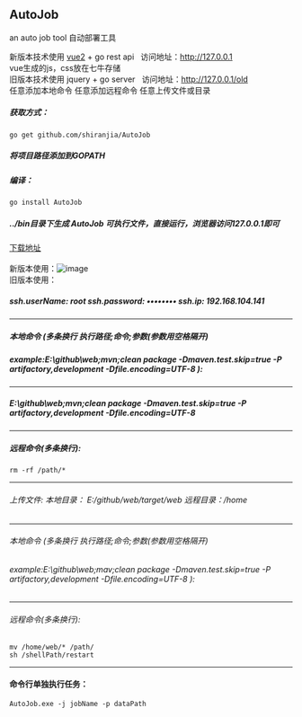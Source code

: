 ## AutoJob
an auto job tool  自动部署工具</br>

新版本技术使用 [vue2](https://github.com/shiranjia/AutoJob-vue "AutoJob-vue") + go rest api   访问地址：http://127.0.0.1</br>
vue生成的js，css放在七牛存储</br>
旧版本技术使用 jquery + go server   访问地址：http://127.0.0.1/old</br>
任意添加本地命令
任意添加远程命令
任意上传文件或目录</br>

##### 获取方式：
```
go get github.com/shiranjia/AutoJob
```
##### 将项目路径添加到GOPATH</br>
##### 编译：</br>
```
go install AutoJob
```
##### ../bin目录下生成 AutoJob 可执行文件，直接运行，浏览器访问127.0.0.1即可</br>
[下载地址](https://github.com/shiranjia/AutoJob/releases  "releases")</br></br>
新版本使用：![image](https://github.com/shiranjia/AutoJob/blob/master/resources/20170105150404.png)</br>
旧版本使用： </br>
##### ssh.userName: root ssh.password: ••••••••  ssh.ip:  192.168.104.141

--------------------------------------------------------------------------------------------------------------------------------------

##### 本地命令 (多条换行 执行路径;命令;参数(参数用空格隔开)
##### example:E:\github\web;mvn;clean package -Dmaven.test.skip=true -P artifactory,development -Dfile.encoding=UTF-8 ): </br>
--------------------------------------------------------------------------------------------------------------------------------------
##### E:\github\web;mvn;clean package -Dmaven.test.skip=true -P artifactory,development -Dfile.encoding=UTF-8 

--------------------------------------------------------------------------------------------------------------------------------------
##### 远程命令(多条换行):
```
rm -rf /path/*
```

--------------------------------------------------------------------------------------------------------------------------------------

###### 上传文件: 本地目录： E:/github/web/target/web 远程目录：/home

--------------------------------------------------------------------------------------------------------------------------------------

###### 本地命令 (多条换行 执行路径;命令;参数(参数用空格隔开)</br>
###### example:E:\github\web;mav;clean package -Dmaven.test.skip=true -P artifactory,development -Dfile.encoding=UTF-8 ):

--------------------------------------------------------------------------------------------------------------------------------------

###### 远程命令(多条换行):
```
mv /home/web/* /path/
sh /shellPath/restart
```

--------------------------------------------------------------------------------------------------------------------------------------

#### 命令行单独执行任务：
```
AutoJob.exe -j jobName -p dataPath
```

